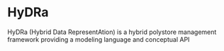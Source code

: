 # HyDRa
HyDRa (Hybrid Data RepresentAtion) is a hybrid polystore management framework providing a modeling language and conceptual API
